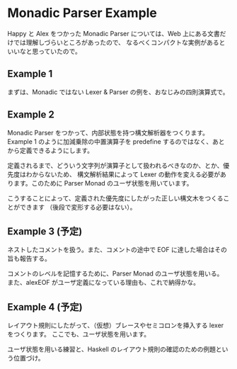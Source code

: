 Monadic Parser Example
======================

Happy と Alex をつかった Monadic Parser については、Web 上にある文書だけでは理解しづらいところがあったので、
なるべくコンパクトな実例があるといいなと思っていたので。

## Example 1

まずは、Monadic ではない Lexer & Parser の例を、おなじみの四則演算式で。


## Example 2

Monadic Parser をつかって、内部状態を持つ構文解析器をつくります。
Example 1 のように加減乗除の中置演算子を predefine するのではなく、あとから定義できるようにします。

定義されるまで、どういう文字列が演算子として扱われるべきなのか、とか、優先度はわからないため、
構文解析結果によって Lexer の動作を変える必要があります。このために Parser Monad のユーザ状態を用いています。

こうすることによって、定義された優先度にしたがった正しい構文木をつくることができます
（後段で変形する必要はない）。

## Example 3 (予定)

ネストしたコメントを扱う。また、コメントの途中で EOF に達した場合はその旨も報告する。

コメントのレベルを記憶するために、Parser Monad のユーザ状態を用いる。
また、alexEOF がユーザ定義になっている理由も、これで納得かな。

## Example 4 (予定)

レイアウト規則にしたがって、（仮想）ブレースやセミコロンを挿入する lexer をつくります。
ここでも、ユーザ状態を用います。

ユーザ状態を用いる練習と、Haskell のレイアウト規則の確認のための例題という位置づけ。

